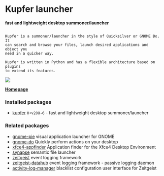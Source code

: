 # Kupfer launcher

__fast and lightweight desktop summoner/launcher__

```

Kupfer is a summoner/launcher in the style of Quicksilver or GNOME Do. It
can search and browse your files, launch desired applications and object you
need in a quicker way.

Kupfer is written in Python and has a flexible architecture based on plugins
to extend its features.

```

[![](https://screenshots.debian.net/thumbnail-with-version/kupfer/9001)](https://screenshots.debian.net/screenshot-with-version/kupfer/9001)



**[Homepage](http://engla.github.io/kupfer/)**

### Installed packages

* [kupfer](https://packages.debian.org/stretch/kupfer) `0+v208-6` - fast and lightweight desktop summoner/launcher

### Related packages

 * [gnome-pie](https://packages.debian.org/stretch/gnome-pie) visual application launcher for GNOME
 * [gnome-do](https://packages.debian.org/stretch/gnome-do) Quickly perform actions on your desktop
 * [xfce4-appfinder](https://packages.debian.org/stretch/xfce4-appfinder) Application finder for the Xfce4 Desktop Environment
 * [synapse](https://packages.debian.org/stretch/synapse) semantic file launcher
 * [zeitgeist](https://packages.debian.org/stretch/zeitgeist) event logging framework
 * [zeitgeist-datahub](https://packages.debian.org/stretch/zeitgeist-datahub) event logging framework - passive logging daemon
 * [activity-log-manager](https://packages.debian.org/stretch/activity-log-manager) blacklist configuration user interface for Zeitgeist
